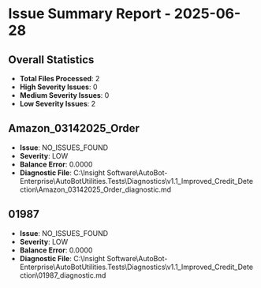 # Issue Summary Report - 2025-06-28

## Overall Statistics
- **Total Files Processed**: 2
- **High Severity Issues**: 0
- **Medium Severity Issues**: 0
- **Low Severity Issues**: 2

## Amazon_03142025_Order
- **Issue**: NO_ISSUES_FOUND
- **Severity**: LOW
- **Balance Error**: 0.0000
- **Diagnostic File**: C:\Insight Software\AutoBot-Enterprise\AutoBotUtilities.Tests\Diagnostics\v1.1_Improved_Credit_Detection\Amazon_03142025_Order_diagnostic.md

## 01987
- **Issue**: NO_ISSUES_FOUND
- **Severity**: LOW
- **Balance Error**: 0.0000
- **Diagnostic File**: C:\Insight Software\AutoBot-Enterprise\AutoBotUtilities.Tests\Diagnostics\v1.1_Improved_Credit_Detection\01987_diagnostic.md

